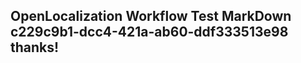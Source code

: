 <properties
ms.topic="hero-topic"
ms.test1="hero-topic"
ms.test2="test"/>

## OpenLocalization Workflow Test MarkDown c229c9b1-dcc4-421a-ab60-ddf333513e98 thanks!
